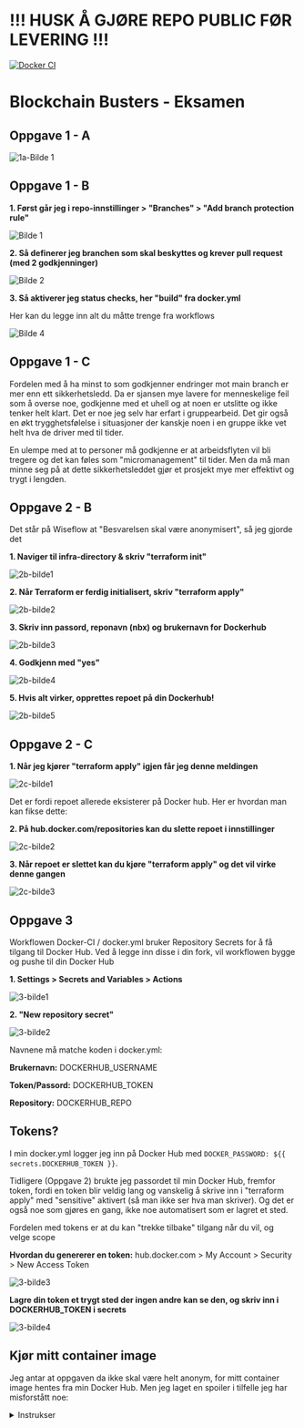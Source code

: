# !!! HUSK Å GJØRE REPO PUBLIC FØR LEVERING !!!


[![Docker CI](https://github.com/corpltd/devopseksamen/actions/workflows/docker.yml/badge.svg)](https://github.com/corpltd/devopseksamen/actions/workflows/docker.yml)

# Blockchain Busters - Eksamen

## Oppgave 1 - A

![1a-Bilde 1](bilder/1-1a.png)

## Oppgave 1 - B
**1. Først går jeg i repo-innstillinger > "Branches" > "Add branch protection rule"**


![Bilde 1](bilder/1.png)

**2. Så definerer jeg branchen som skal beskyttes og krever pull request (med 2 godkjenninger)**


![Bilde 2](bilder/2.png)

**3. Så aktiverer jeg status checks, her "build" fra docker.yml**

Her kan du legge inn alt du måtte trenge fra workflows


![Bilde 4](bilder/4.png)


## Oppgave 1 - C

Fordelen med å ha minst to som godkjenner endringer mot main branch er mer enn ett sikkerhetsledd. Da er sjansen mye lavere for menneskelige feil som å overse noe, godkjenne med et uhell og at noen er utslitte og ikke tenker helt klart. Det er noe jeg selv har erfart i gruppearbeid. Det gir også en økt trygghetsfølelse i situasjoner der kanskje noen i en gruppe ikke vet helt hva de driver med til tider.


En ulempe med at to personer må godkjenne er at arbeidsflyten vil bli tregere og det kan føles som "micromanagement" til tider. Men da må man minne seg på at dette sikkerhetsleddet gjør et prosjekt mye mer effektivt og trygt i lengden.

## Oppgave 2 - B ##

Det står på Wiseflow at "Besvarelsen skal være anonymisert", så jeg gjorde det

**1. Naviger til infra-directory & skriv "terraform init"**


![2b-bilde1](bilder/1-2b.png)


**2. Når Terraform er ferdig initialisert, skriv "terraform apply"**


![2b-bilde2](bilder/2-2b.png)


**3. Skriv inn passord, reponavn (nbx) og brukernavn for Dockerhub**


![2b-bilde3](bilder/3-2b.png)


**4. Godkjenn med "yes"**


![2b-bilde4](bilder/4-2b.png)


**5. Hvis alt virker, opprettes repoet på din Dockerhub!**


![2b-bilde5](bilder/5-2b.png)

## Oppgave 2 - C

**1. Når jeg kjører "terraform apply" igjen får jeg denne meldingen**

![2c-bilde1](bilder/1-2c.png)


Det er fordi repoet allerede eksisterer på Docker hub. Her er hvordan man kan fikse dette:

**2. På hub.docker.com/repositories kan du slette repoet i innstillinger**

![2c-bilde2](bilder/2-2c.png)


**3. Når repoet er slettet kan du kjøre "terraform apply" og det vil virke denne gangen**

![2c-bilde3](bilder/3-2c.png)

## Oppgave 3

Workflowen Docker-CI / docker.yml bruker Repository Secrets for å få tilgang til Docker Hub. Ved å legge inn disse i din fork, vil workflowen bygge og pushe til din Docker Hub

**1. Settings > Secrets and Variables > Actions**

![3-bilde1](bilder/1-3.png)

**2. "New repository secret"**

![3-bilde2](bilder/2-3.png)

Navnene må matche koden i docker.yml:

**Brukernavn:** DOCKERHUB_USERNAME

**Token/Passord:** DOCKERHUB_TOKEN

**Repository:** DOCKERHUB_REPO

## Tokens?

I min docker.yml logger jeg inn på Docker Hub med ```DOCKER_PASSWORD: ${{ secrets.DOCKERHUB_TOKEN }}```.

Tidligere (Oppgave 2) brukte jeg passordet til min Docker Hub, fremfor token, fordi en token blir veldig lang og vanskelig å skrive inn i "terraform apply" med "sensitive" aktivert (så man ikke ser hva man skriver). Og det er også noe som gjøres en gang, ikke noe automatisert som er lagret et sted.

Fordelen med tokens er at du kan "trekke tilbake" tilgang når du vil, og velge scope

**Hvordan du genererer en token:** hub.docker.com > My Account > Security > New Access Token

![3-bilde3](bilder/3-3.png)

**Lagre din token et trygt sted der ingen andre kan se den, og skriv inn i DOCKERHUB_TOKEN i secrets**

![3-bilde4](bilder/4-3.png)

## Kjør mitt container image

Jeg antar at oppgaven da ikke skal være helt anonym, for mitt container image hentes fra min Docker Hub. Men jeg laget en spoiler i tilfelle jeg har misforstått noe:

<details>
  <summary>Instrukser</summary>

  1. Først kjører du denne:
     
  ```docker pull l33mz/nbx:latest```

  2. Så denne:
     
  ```docker run l33mz/nbx:latest```

  Det skal returnere noe som dette:

  ```
  Highest BUY: 52142.24
  Lowest SELL: 52542.62
  ```
</details>
